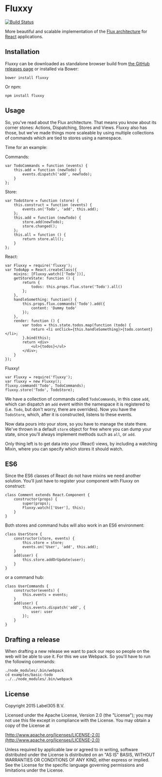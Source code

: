 Fluxxy
====
[![Build Status](https://travis-ci.org/Label305/Fluxxy.svg?branch=master)](https://travis-ci.org/Label305/Fluxxy)

More beautiful and scalable implementation of the 
[Flux architecture](http://facebook.github.io/flux/docs/overview.html) for 
[React](http://facebook.github.io/react/) applications.

Installation
----

Fluxxy can be downloaded as standalone browser build from
[the GitHub releases page](https://github.com/Label305/Fluxxy/releases) or installed via
Bower:

    bower install fluxxy
    
Or npm:

    npm install fluxxy 
    
Usage
----

So, you've read about the Flux architecture. That means you know about its corner 
stones: Actions, Dispatching, Stores and Views. Fluxxy also has those, but we've made things more scaleable by using multiple collections of commands which are tied to stores using a namespace.

Time for an example:

Commands:
```
var TodoCommands = function (events) {
    this.add = function (newTodo) {
        events.dispatch('add', newTodo);
    }
};
```

Store:
```
var TodoStore = function (store) {
    this.construct = function (events) {
        events.on('Todo', 'add', this.add);
    };
    this.add = function (newTodo) {
        store.add(newTodo);
        store.changed();
    };
    this.all = function () {
        return store.all();
    }
};
```

React:
```
var Fluxxy = require('fluxxy');
var TodoApp = React.createClass({
    mixins: [Fluxxy.watch(['Todo'])],
    getStoreState: function () {
        return {
            todos: this.props.flux.store('Todo').all()
        };
    },
    handleSomething: function() {
        this.props.flux.commands('Todo').add({
            content: 'Dummy todo'
        });
    },
    render: function () {
        var todos = this.state.todos.map(function (todo) {
            return <li onClick={this.handleSomething}>{todo.content}</li>;
        }.bind(this);
        return <div>
            <ul>{todos}</ul>
        </div>;
    }
});
```

Fluxxy!
```
var Fluxxy = require('fluxxy');
var fluxxy = new Fluxxy();
fluxxy.command('Todo', TodoCommands);
fluxxy.store('Todo', TodoStore);
```

We have a collection of commands called `TodoCommands`, in this case `add`, which can dispatch an `add` event within the namespace it
is registered to (i.e. `Todo`, but don't worry, there are overrides). Now you have the `TodoStore`, which, after it is constructed,
listens to these events. 

Now data pours into your store, so you have to manage the state there. We've thrown in a default `store` object for free 
where you can dump your state, since you'll always implement methods such as `all`, or `add`. 

Only thing left is to get data into your (React) views, by including a watching Mixin, where you can specify which
stores it should watch.

ES6
--------

Since the ES6 classes of React do not have mixins we need another solution. You'll just have to register your component
with Fluxxy on construct:

```
class Comment extends React.Component {
    constructor(props) {
        super(props);
        Fluxxy.watch(['User'], this);
    }
}
``` 

Both stores and command hubs will also work in an ES6 environment:

```
class UserStore {
    constructor(store, events) {
        this.store = store;
        events.on('User', 'add', this.add);
    }
    add(user) {
        this.store.addOrUpdate(user);
    }  
} 
```

or a command hub:

```
class UserCommands {
    constructor(events) {
        this.events = events; 
    }
    add(user) {
        this.events.dispatch('add', {
            user: user
        });
    }
}
```

Drafting a release
---------

When drafting a new release we want to pack our repo so people on the web will be able to use it. For this we use Webpack.
So you'll have to run the following commands:

```
./node_modules/.bin/webpack
cd examples/basic-todo
../../node_modules/.bin/webpack
```

License
---------
Copyright 2015 Label305 B.V.

Licensed under the Apache License, Version 2.0 (the "License");
you may not use this file except in compliance with the License.
You may obtain a copy of the License at

[http://www.apache.org/licenses/LICENSE-2.0](http://www.apache.org/licenses/LICENSE-2.0)

Unless required by applicable law or agreed to in writing, software
distributed under the License is distributed on an "AS IS" BASIS,
WITHOUT WARRANTIES OR CONDITIONS OF ANY KIND, either express or implied.
See the License for the specific language governing permissions and
limitations under the License.
